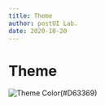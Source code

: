 ```yaml
---
title: Theme
author: postUI Lab.
date: 2020-10-20
---
```


# Theme

![Theme Color(#D63369)](/docs/theme_color.png)